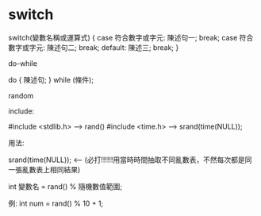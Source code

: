 # switch

switch(變數名稱或運算式) {
    case 符合數字或字元:
        陳述句一;
        break;
    case 符合數字或字元:
        陳述句二;
        break;
    default:
        陳述三;
        break;
}

do-while


do
    {
        陳述句;
    } while (條件);



random

include:

#include <stdlib.h>  —> rand()
#include <time.h>  —> srand(time(NULL));

用法:

srand(time(NULL));       <— (必打!!!!!!用當時時間抽取不同亂數表，不然每次都是同一張亂數表上相同結果)

int 變數名 = rand() % 隨機數值範圍;

例: int num = rand() % 10 + 1;

